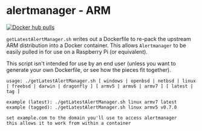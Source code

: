 # alertmanager - ARM
[![Docker hub pulls](https://img.shields.io/docker/pulls/keyglitch/alertmanager.svg?style=plastic)](https://hub.docker.com/r/keyglitch/alertmanager)

`getLatestAlertManager.sh` writes out a Dockerfile to re-pack the upstream ARM distribution into
a Docker container. This allows `Alertmanager` to be easily pulled in for use on a Raspberry Pi (or equivalent).

This script isn't intended for use by an end user (unless you want to generate your own Dockerfile, or see how the pieces fit together).

	usage: ./getLatestAlertManager.sh [ windows | openbsd | netbsd | linux | freebsd | darwin | dragonfly ] [ armv5 | armv6 | armv7 ] [ latest | tag ]

	example (latest): ./getLatestAlertManager.sh linux armv7 latest
	example (tagged): ./getLatestAlertManager.sh linux armv5 v0.7.0

	set example.com to the domain you'll use to access alertmanager
	this allows it to work from within a container

